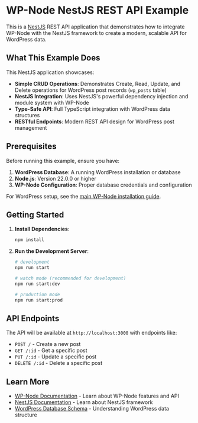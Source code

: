# WP-Node NestJS REST API Example

This is a [NestJS](https://nestjs.com/) REST API application that demonstrates how to integrate WP-Node with the NestJS framework to create a modern, scalable API for WordPress data.

## What This Example Does

This NestJS application showcases:

- **Simple CRUD Operations**: Demonstrates Create, Read, Update, and Delete operations for WordPress post records (`wp_posts` table)
- **NestJS Integration**: Uses NestJS's powerful dependency injection and module system with WP-Node
- **Type-Safe API**: Full TypeScript integration with WordPress data structures
- **RESTful Endpoints**: Modern REST API design for WordPress post management

## Prerequisites

Before running this example, ensure you have:

1. **WordPress Database**: A running WordPress installation or database
2. **Node.js**: Version 22.0.0 or higher
3. **WP-Node Configuration**: Proper database credentials and configuration

For WordPress setup, see the [main WP-Node installation guide](https://github.com/rnaga/wp-node?tab=readme-ov-file#installation).

## Getting Started

1. **Install Dependencies**:

   ```bash
   npm install
   ```

2. **Run the Development Server**:

   ```bash
   # development
   npm run start

   # watch mode (recommended for development)
   npm run start:dev

   # production mode
   npm run start:prod
   ```

## API Endpoints

The API will be available at `http://localhost:3000` with endpoints like:

- `POST /` - Create a new post
- `GET /:id` - Get a specific post
- `PUT /:id` - Update a specific post
- `DELETE /:id` - Delete a specific post

## Learn More

- [WP-Node Documentation](https://rnaga.github.io/wp-node/) - Learn about WP-Node features and API
- [NestJS Documentation](https://docs.nestjs.com) - Learn about NestJS framework
- [WordPress Database Schema](https://codex.wordpress.org/Database_Description) - Understanding WordPress data structure
